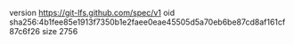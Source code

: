 version https://git-lfs.github.com/spec/v1
oid sha256:4b1fee85e1913f7350b1e2faee0eae45505d5a70eb6be87cd8af161cf87c6f26
size 2756
